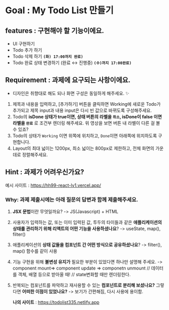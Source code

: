 # Goal : My Todo List 만들기 

## features : 구현해야 할 기능이에요.
- UI 구현하기
- Todo 추가 하기
- Todo 삭제 하기 **`(화) 17:00까지 완료)`**
- Todo 완료 상태 변경하기 (완료 ↔ 진행중) **`(수)까지 17:00완료)`**

## Requirement : 과제에 요구되는 사항이에요.
- 디자인은 취향대로 해도 되나 화면 구성은 동일하게 해주세요. ✨
1. 제목과 내용을 입력하고, [추가하기] 버튼을 클릭하면 Working에 새로운 Todo가 추가되고 제목 input과 내용 input은 다시 빈 값으로 바뀌도록 구성해주세요.
2. Todo의 **isDone 상태가 true이면, 상태 버튼의 라벨을 `취소`, isDone이 false 이면 라벨을 `완료`** 로 조건부 렌더링 해주세요. 위 영상을 보면 버튼 내 라벨이 다른 걸 볼 수 있죠?
3. Todo의 상태가 `Working` 이면 위쪽에 위치하고, `Done`이면 아래쪽에 위치하도록 구현합니다.
4. Layout의 최대 넓이는 1200px, 최소 넓이는 800px로 제한하고, 전체 화면의 가운데로 정렬해주세요.

## Hint : 과제가 어려우신가요?
예시 사이트 : https://hh99-react-lv1.vercel.app/

### Why: 과제 제출시에는 아래 질문의 답변과 함께 제출해주세요.
1. **JSX 문법**이란 무엇일까요?
  -> JS(Javascript) + HTML
2. 사용자가 입력하는 값, 또는 이미 입력된 값, 투두의 타이들과 같은 **애플리케이션의 상태를 관리하기 위해 리액트의 어떤 기능을 사용하셨나요**?
   -> useState, map(), filter()
3. 애플리케이션의 **상태 값들을 컴포넌트 간 어떤 방식으로 공유하셨나요**?
  -> filter(), map() 함수를 같이 사용
4. 기능 구현을 위해 **불변성 유지가** 필요한 부분이 있었다면 하나만 설명해 주세요.
  -> component mount=> component update => componetn unmount // 데이터를 객체, 배열 등으로 받아올 때! // state변화할 때만 렌더링한다.
5. 반복되는 컴포넌트를 파악하고 재사용할 수 있는 **컴포넌트로 분리해 보셨나요?** 그렇다면 **어떠한 이점이 있었나요?**
  -> 보기가 간편해짐, 다시 사용에 용이함.

   **나의 사이트** : https://todolist335.netlify.app
